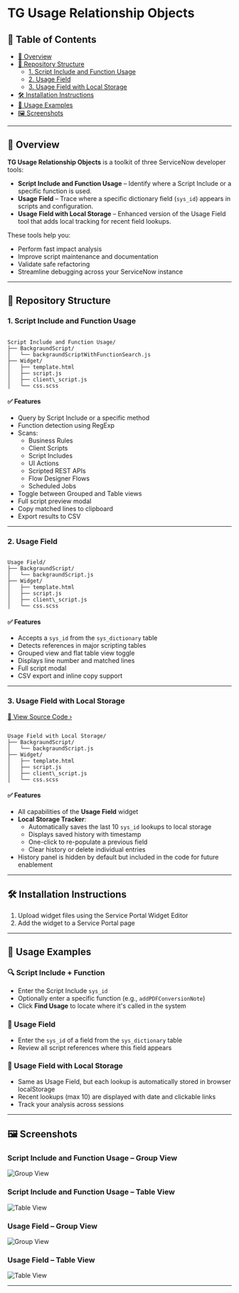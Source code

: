 # TG Usage Relationship Objects

## 📁 Table of Contents

- [📖 Overview](#overview)
- [📁 Repository Structure](#repository-structure)
  - [1. Script Include and Function Usage](#1-script-include-and-function-usage)
  - [2. Usage Field](#2-usage-field)
  - [3. Usage Field with Local Storage](#3-usage-field-with-local-storage)
- [🛠️ Installation Instructions](#installation-instructions)
- [🚀 Usage Examples](#usage-examples)
- [🖼️ Screenshots](#screenshots)

---

## 📖 Overview

**TG Usage Relationship Objects** is a toolkit of three ServiceNow developer tools:

- **Script Include and Function Usage** – Identify where a Script Include or a specific function is used.
- **Usage Field** – Trace where a specific dictionary field (`sys_id`) appears in scripts and configuration.
- **Usage Field with Local Storage** – Enhanced version of the Usage Field tool that adds local tracking for recent field lookups.

These tools help you:

- Perform fast impact analysis
- Improve script maintenance and documentation
- Validate safe refactoring
- Streamline debugging across your ServiceNow instance

---

## 📁 Repository Structure

### 1. Script Include and Function Usage

```

Script Include and Function Usage/
├── BackgraundScript/
│   └── backgraundScriptWithFunctionSearch.js
├── Widget/
│   ├── template.html
│   ├── script.js
│   ├── client\_script.js
│   └── css.scss

```

#### ✅ Features

- Query by Script Include or a specific method
- Function detection using RegExp
- Scans:
  - Business Rules
  - Client Scripts
  - Script Includes
  - UI Actions
  - Scripted REST APIs
  - Flow Designer Flows
  - Scheduled Jobs
- Toggle between Grouped and Table views
- Full script preview modal
- Copy matched lines to clipboard
- Export results to CSV

---

### 2. Usage Field

```

Usage Field/
├── BackgraundScript/
│   └── backgraundScript.js
├── Widget/
│   ├── template.html
│   ├── script.js
│   ├── client\_script.js
│   └── css.scss

```

#### ✅ Features

- Accepts a `sys_id` from the `sys_dictionary` table
- Detects references in major scripting tables
- Grouped view and flat table view toggle
- Displays line number and matched lines
- Full script modal
- CSV export and inline copy support

---

### 3. Usage Field with Local Storage

[🔗 View Source Code ›](https://github.com/ServiceNow-Tsvetomir-PDI-Lab/TG-Usage-Relationship-Objects/tree/main/Usage%20Field%20with%20localStorage)

```

Usage Field with Local Storage/
├── BackgraundScript/
│   └── backgraundScript.js
├── Widget/
│   ├── template.html
│   ├── script.js
│   ├── client\_script.js
│   └── css.scss

```

#### ✅ Features

- All capabilities of the **Usage Field** widget
- **Local Storage Tracker**:
  - Automatically saves the last 10 `sys_id` lookups to local storage
  - Displays saved history with timestamp
  - One-click to re-populate a previous field
  - Clear history or delete individual entries
- History panel is hidden by default but included in the code for future enablement

---

## 🛠️ Installation Instructions

1. Upload widget files using the Service Portal Widget Editor
2. Add the widget to a Service Portal page

---

## 🚀 Usage Examples

### 🔍 Script Include + Function

- Enter the Script Include `sys_id`
- Optionally enter a specific function (e.g., `addPDFConversionNote`)
- Click **Find Usage** to locate where it's called in the system

### 📘 Usage Field

- Enter the `sys_id` of a field from the `sys_dictionary` table
- Review all script references where this field appears

### 💾 Usage Field with Local Storage

- Same as Usage Field, but each lookup is automatically stored in browser localStorage
- Recent lookups (max 10) are displayed with date and clickable links
- Track your analysis across sessions

---

## 🖼️ Screenshots

### Script Include and Function Usage – Group View  
![Group View](https://github.com/ServiceNow-Tsvetomir-PDI-Lab/TG-Usage-Relationship-Objects/raw/main/Images/Script%20Include%20and%20Function%20Usage%20Group%20Mode.png)

### Script Include and Function Usage – Table View  
![Table View](https://github.com/ServiceNow-Tsvetomir-PDI-Lab/TG-Usage-Relationship-Objects/raw/main/Images/Script%20Include%20and%20Function%20Usage%20Table%20Mode.png)

### Usage Field – Group View  
![Group View](https://github.com/ServiceNow-Tsvetomir-PDI-Lab/TG-Usage-Relationship-Objects/raw/main/Images/Usage%20Field%20Group%20Mode.png)

### Usage Field – Table View  
![Table View](https://github.com/ServiceNow-Tsvetomir-PDI-Lab/TG-Usage-Relationship-Objects/raw/main/Images/Usage%20Field%20Table%20Mode.png)

---

